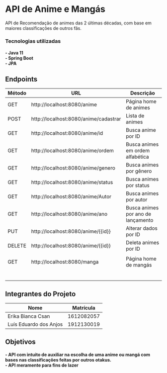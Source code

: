 # API de Anime e Mangás

<p>
API de Recomendação de animes das 2 últimas décadas, com base em maiores classificações de outros fãs.
<p>


### Tecnologias utilizadas

<h4><b> 
- Java 11 <br>
- Spring Boot <br> 
- JPA <br>
</b></h4>


## Endpoints

| Método | URL                                   | Descrição                          |
| ------ | ------------------------------------- | ---------------------------------- |
| GET    | http://localhost:8080/anime           | Página home de animes              |
| POST   | http://localhost:8080/anime/cadastrar | Lista de animes                    |
| GET    | http://localhost:8080/anime/id        | Busca anime por ID                 |
| GET    | http://localhost:8080/anime/ordem     | Busca animes em ordem alfabética   |
| GET    | http://localhost:8080/anime/genero    | Busca animes por gênero            |
| GET    | http://localhost:8080/anime/status    | Busca animes por status            |
| GET    | http://localhost:8080/anime/Autor     | Busca animes por autor             |
| GET    | http://localhost:8080/anime/ano       | Busca animes por ano de lançamento |
| PUT    | http://localhost:8080/anime/{{id}}    | Alterar dados por ID               |
| DELETE | http://localhost:8080/anime/{{id}}    | Deleta animes por ID               |
|        |                                       |                                    |
| GET    | http://localhost:8080/manga           | Página home de mangás              |
|        |                                       |                                    |
|        |                                       |                                    |
|        |                                       |                                    |
|        |                                       |                                    |
|        |                                       |                                    |
|        |                                       |                                    |


## Integrantes do Projeto

| Nome                   | Matrícula  |
| ---------------------- | ---------- |
| Erika Bianca Csan      | 1612082057 |
| Luís Eduardo dos Anjos | 1912130019 |

## Objetivos

<h4><b> 
- API com intuito de auxiliar na escolha de uma anime ou mangá com bases nas classificações feitas por outros otakus. <br>
- API  meramente para fins de lazer <br>
</b></h4>

